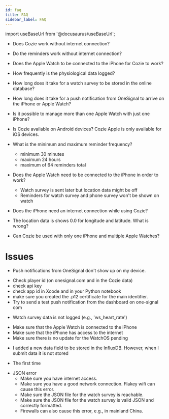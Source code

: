 ```yaml
---
id: faq
title: FAQ
sidebar_label: FAQ
---
```


import useBaseUrl from '@docusaurus/useBaseUrl';

* Does Cozie work without internet connection?

* Do the reminders work without internet connection?

* Does the Apple Watch to be connected to the iPhone for Cozie to work?

* How frequently is the physiological data logged?

* How long does it take for a watch survey to be stored in the online database?

* How long does it take for a push notification from OneSignal to arrive on the iPhone or Apple Watch?

* Is it possible to manage more than one Apple Watch with just one iPhone?

* Is Cozie available on Android devices?
Cozie Apple is only available for iOS devices. 

* What is the minimum and maximum reminder frequency?
  * minimum 30 minutes
  * maximum 24 hours
  * maximum of 64 reminders total

* Does the Apple Watch need to be connected to the iPhone in order to work?
  * Watch survey is sent later but location data might be off
  * Reminders for watch survey and phone survey won't be shown on watch

* Does the iPhone need an internet connection while using Cozie?

* The location data is shows 0.0 for longitude and latitude. What is wrong?

* Can Cozie be used with only one iPhone and multiple Apple Watches?


# Issues
* Push notifications from OneSignal don't show up on my device.
 - Check player id (on onesignal.com and in the Cozie data)
 - check api key
 - check app id in Xcode and in your Python notebook
 - make sure you created the .p12 certificate for the main identifier.
 - Try to send a test push notification from the dashboard on one-signal com
  
* Watch survey data is not logged (e.g., 'ws_heart_rate')
 - Make sure that the Apple Watch is connected to the iPhone
 - Make sure that the iPhone has access to the internet 
 - Make sure there is no update for the WatchOS pending

* I added a new data field to be stored in the InfluxDB. However, when I submit data it is not stored
 - The first time 
 
* JSON error
  - Make sure you have internet access.
  - Make sure you have a good network connection. Flakey wifi can cause this error.
  - Make sure the JSON file for the watch survey is reachable.
  - Make sure the JSON file for the watch survey is valid JSON and correctly formatted.
  - Firewalls can also cause this error, e.g., in mainland China.
